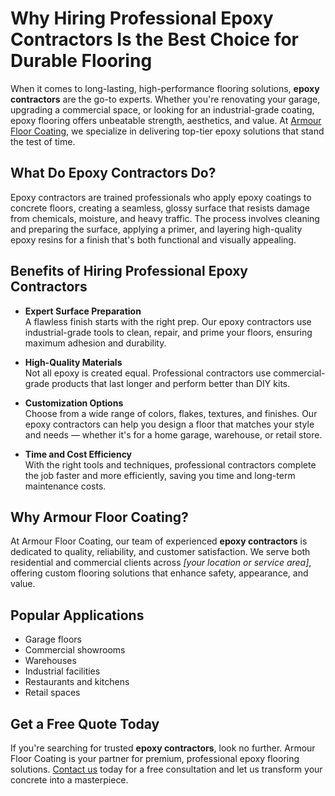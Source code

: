 # Why Hiring Professional Epoxy Contractors Is the Best Choice for Durable Flooring

When it comes to long-lasting, high-performance flooring solutions, **epoxy contractors** are the go-to experts. Whether you're renovating your garage, upgrading a commercial space, or looking for an industrial-grade coating, epoxy flooring offers unbeatable strength, aesthetics, and value. At [Armour Floor Coating](https://armourfloorcoating.com/), we specialize in delivering top-tier epoxy solutions that stand the test of time.

## What Do Epoxy Contractors Do?

Epoxy contractors are trained professionals who apply epoxy coatings to concrete floors, creating a seamless, glossy surface that resists damage from chemicals, moisture, and heavy traffic. The process involves cleaning and preparing the surface, applying a primer, and layering high-quality epoxy resins for a finish that's both functional and visually appealing.

## Benefits of Hiring Professional Epoxy Contractors

- **Expert Surface Preparation**  
  A flawless finish starts with the right prep. Our epoxy contractors use industrial-grade tools to clean, repair, and prime your floors, ensuring maximum adhesion and durability.

- **High-Quality Materials**  
  Not all epoxy is created equal. Professional contractors use commercial-grade products that last longer and perform better than DIY kits.

- **Customization Options**  
  Choose from a wide range of colors, flakes, textures, and finishes. Our epoxy contractors can help you design a floor that matches your style and needs — whether it's for a home garage, warehouse, or retail store.

- **Time and Cost Efficiency**  
  With the right tools and techniques, professional contractors complete the job faster and more efficiently, saving you time and long-term maintenance costs.

## Why Armour Floor Coating?

At Armour Floor Coating, our team of experienced **epoxy contractors** is dedicated to quality, reliability, and customer satisfaction. We serve both residential and commercial clients across _[your location or service area]_, offering custom flooring solutions that enhance safety, appearance, and value.

## Popular Applications

- Garage floors  
- Commercial showrooms  
- Warehouses  
- Industrial facilities  
- Restaurants and kitchens  
- Retail spaces

## Get a Free Quote Today

If you're searching for trusted **epoxy contractors**, look no further. Armour Floor Coating is your partner for premium, professional epoxy flooring solutions. [Contact us](https://armourfloorcoating.com/) today for a free consultation and let us transform your concrete into a masterpiece.
